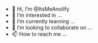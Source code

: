 - 👋 Hi, I’m @ItsMeAnolify
- 👀 I’m interested in ...
- 🌱 I’m currently learning ...
- 💞️ I’m looking to collaborate on ...
- 📫 How to reach me ...

<!---
ItsMeAnolify/ItsMeAnolify is a ✨ special ✨ repository because its `README.md` (this file) appears on your GitHub profile.
You can click the Preview link to take a look at your changes.
--->

